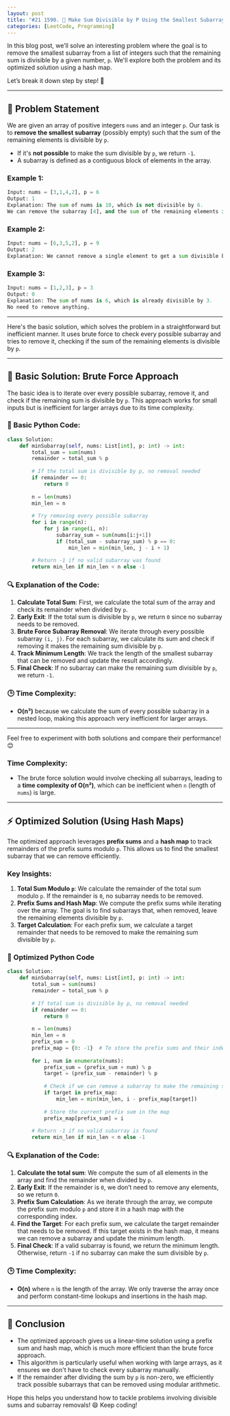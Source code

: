 ```yaml
---
layout: post
title: "#21 1590. 🧮 Make Sum Divisible by P Using the Smallest Subarray Removal 🚀"
categories: [LeetCode, Programming]
---
```


In this blog post, we’ll solve an interesting problem where the goal is to remove the smallest subarray from a list of integers such that the remaining sum is divisible by a given number, `p`. We'll explore both the problem and its optimized solution using a hash map.

Let’s break it down step by step! 🚀

---

## 📝 Problem Statement

We are given an array of positive integers `nums` and an integer `p`. Our task is to **remove the smallest subarray** (possibly empty) such that the sum of the remaining elements is divisible by `p`. 

- If it's **not possible** to make the sum divisible by `p`, we return `-1`.
- A subarray is defined as a contiguous block of elements in the array.

### Example 1:
```python
Input: nums = [3,1,4,2], p = 6
Output: 1
Explanation: The sum of nums is 10, which is not divisible by 6. 
We can remove the subarray [4], and the sum of the remaining elements is 6, which is divisible by 6.
```

### Example 2:
```python
Input: nums = [6,3,5,2], p = 9
Output: 2
Explanation: We cannot remove a single element to get a sum divisible by 9. The best way is to remove the subarray [5,2].
```

### Example 3:
```python
Input: nums = [1,2,3], p = 3
Output: 0
Explanation: The sum of nums is 6, which is already divisible by 3. 
No need to remove anything.
```

---

Here's the basic solution, which solves the problem in a straightforward but inefficient manner. It uses brute force to check every possible subarray and tries to remove it, checking if the sum of the remaining elements is divisible by `p`.

---

## 📝 Basic Solution: Brute Force Approach

The basic idea is to iterate over every possible subarray, remove it, and check if the remaining sum is divisible by `p`. This approach works for small inputs but is inefficient for larger arrays due to its time complexity.

### 🐍 Basic Python Code:

```python
class Solution:
    def minSubarray(self, nums: List[int], p: int) -> int:
        total_sum = sum(nums)
        remainder = total_sum % p
        
        # If the total sum is divisible by p, no removal needed
        if remainder == 0:
            return 0
        
        n = len(nums)
        min_len = n
        
        # Try removing every possible subarray
        for i in range(n):
            for j in range(i, n):
                subarray_sum = sum(nums[i:j+1])
                if (total_sum - subarray_sum) % p == 0:
                    min_len = min(min_len, j - i + 1)
        
        # Return -1 if no valid subarray was found
        return min_len if min_len < n else -1
```

### 🔍 Explanation of the Code:
1. **Calculate Total Sum**: First, we calculate the total sum of the array and check its remainder when divided by `p`.
2. **Early Exit**: If the total sum is divisible by `p`, we return `0` since no subarray needs to be removed.
3. **Brute Force Subarray Removal**: We iterate through every possible subarray `(i, j)`. For each subarray, we calculate its sum and check if removing it makes the remaining sum divisible by `p`.
4. **Track Minimum Length**: We track the length of the smallest subarray that can be removed and update the result accordingly.
5. **Final Check**: If no subarray can make the remaining sum divisible by `p`, we return `-1`.

### 🕒 Time Complexity:
- **O(n³)** because we calculate the sum of every possible subarray in a nested loop, making this approach very inefficient for larger arrays.

---

Feel free to experiment with both solutions and compare their performance! 😊
### Time Complexity:
- The brute force solution would involve checking all subarrays, leading to a **time complexity of O(n²)**, which can be inefficient when `n` (length of `nums`) is large.

---

## ⚡ Optimized Solution (Using Hash Maps)

The optimized approach leverages **prefix sums** and a **hash map** to track remainders of the prefix sums modulo `p`. This allows us to find the smallest subarray that we can remove efficiently.

### Key Insights:
1. **Total Sum Modulo `p`**: We calculate the remainder of the total sum modulo `p`. If the remainder is `0`, no subarray needs to be removed.
2. **Prefix Sums and Hash Map**: We compute the prefix sums while iterating over the array. The goal is to find subarrays that, when removed, leave the remaining elements divisible by `p`. 
3. **Target Calculation**: For each prefix sum, we calculate a target remainder that needs to be removed to make the remaining sum divisible by `p`.

### 🐍 Optimized Python Code

```python
class Solution:
    def minSubarray(self, nums: List[int], p: int) -> int:
        total_sum = sum(nums)
        remainder = total_sum % p
        
        # If total sum is divisible by p, no removal needed
        if remainder == 0:
            return 0
        
        n = len(nums)
        min_len = n
        prefix_sum = 0
        prefix_map = {0: -1}  # To store the prefix sums and their indexes
        
        for i, num in enumerate(nums):
            prefix_sum = (prefix_sum + num) % p
            target = (prefix_sum - remainder) % p
            
            # Check if we can remove a subarray to make the remaining sum divisible by p
            if target in prefix_map:
                min_len = min(min_len, i - prefix_map[target])
            
            # Store the current prefix sum in the map
            prefix_map[prefix_sum] = i
        
        # Return -1 if no valid subarray is found
        return min_len if min_len < n else -1
```

### 🔍 Explanation of the Code:
1. **Calculate the total sum**: We compute the sum of all elements in the array and find the remainder when divided by `p`.
2. **Early Exit**: If the remainder is `0`, we don’t need to remove any elements, so we return `0`.
3. **Prefix Sum Calculation**: As we iterate through the array, we compute the prefix sum modulo `p` and store it in a hash map with the corresponding index.
4. **Find the Target**: For each prefix sum, we calculate the target remainder that needs to be removed. If this target exists in the hash map, it means we can remove a subarray and update the minimum length.
5. **Final Check**: If a valid subarray is found, we return the minimum length. Otherwise, return `-1` if no subarray can make the sum divisible by `p`.

### 🕒 Time Complexity:
- **O(n)** where `n` is the length of the array. We only traverse the array once and perform constant-time lookups and insertions in the hash map.

---

## 🎯 Conclusion

- The optimized approach gives us a linear-time solution using a prefix sum and hash map, which is much more efficient than the brute force approach.
- This algorithm is particularly useful when working with large arrays, as it ensures we don't have to check every subarray manually.
- If the remainder after dividing the sum by `p` is non-zero, we efficiently track possible subarrays that can be removed using modular arithmetic.

Hope this helps you understand how to tackle problems involving divisible sums and subarray removals! 😄 Keep coding!
